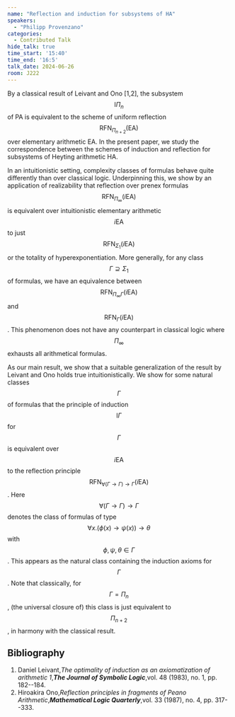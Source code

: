 ```yaml
---
name: "Reflection and induction for subsystems of HA"
speakers:
  - "Philipp Provenzano"
categories:
  - Contributed Talk
hide_talk: true
time_start: '15:40'
time_end: '16:5'
talk_date: 2024-06-26
room: J222
---
```















By a classical result of Leivant and Ono [1,2], the subsystem $$\text{I}\Pi_n$$ of PA is equivalent to the scheme of uniform reflection $$\text{RFN}_{\Pi_{n+2}}(\text{EA})$$ over elementary arithmetic EA.
In the present paper, we study the correspondence between the schemes of induction and reflection for subsystems of Heyting arithmetic HA.

In an intuitionistic setting, complexity classes of formulas behave quite differently than over classical logic.
Underpinning this, we show by an application of realizability that reflection over prenex formulas $$\text{RFN}_{\Pi_\infty}(i\text{EA})$$ is equivalent over intuitionistic elementary arithmetic $$i\text{EA}$$ to just $$\text{RFN}_{\Sigma_1}(i\text{EA})$$ or the totality of hyperexponentiation.
More generally, for any class $$\Gamma\supseteq\Sigma_1$$ of formulas, we have an equivalence between $$\text{RFN}_{\Pi_\infty\Gamma}(i\text{EA})$$ and $$\text{RFN}_{\Gamma}(i\text{EA})$$.
This phenomenon does not have any counterpart in classical logic where $$\Pi_\infty$$ exhausts all arithmetical formulas.

As our main result, we show that a suitable generalization of the result by Leivant and Ono holds true intuitionistically.
We show for some natural classes $$\Gamma$$ of formulas that the principle of induction $$\text{I}\Gamma$$ for $$\Gamma$$ is equivalent over $$i\text{EA}$$ to the reflection principle $$\text{RFN}_{\forall(\Gamma\rightarrow\Gamma)\rightarrow\Gamma}(i\text{EA})$$.
Here $$\forall(\Gamma\rightarrow\Gamma)\rightarrow\Gamma$$ denotes the class of formulas of type $$\forall x. (\phi(x)\rightarrow\psi(x))\rightarrow\theta$$ with $$\phi,\psi,\theta\in\Gamma$$.
This appears as the natural class containing the induction axioms for $$\Gamma$$.
Note that classically, for $$\Gamma=\Pi_n$$, (the universal closure of) this class is just equivalent to $$\Pi_{n+2}$$, in harmony with the classical result.

## Bibliography

1. Daniel Leivant,_The optimality of induction as an axiomatization of arithmetic 1_,**_The Journal of Symbolic Logic_**,vol. 48 (1983), no. 1, pp. 182--184.
2. Hiroakira Ono,_Reflection principles in fragments of Peano Arithmetic_,**_Mathematical Logic Quarterly_**,vol. 33 (1987), no. 4, pp. 317--333.





